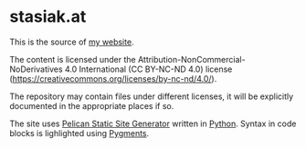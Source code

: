 # stasiak.at

This is the source of [my website](https://stasiak.at).

The content is licensed under the Attribution-NonCommercial-NoDerivatives 4.0 International
(CC BY-NC-ND 4.0) license (https://creativecommons.org/licenses/by-nc-nd/4.0/).

The repository may contain files under different licenses, it will be explicitly
documented in the appropriate places if so.

The site uses [Pelican Static Site Generator](https://blog.getpelican.com/)
written in [Python](https://www.python.org/).
Syntax in code blocks is lighlighted using [Pygments](https://pygments.org/).
